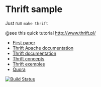 # Thrift sample

Just run `make thrift`

@see this quick tutorial http://www.thrift.pl/

- [First paper](https://thrift.apache.org/static/files/thrift-20070401.pdf)
- [Thrift Apache documentation](https://thrift.apache.org/docs/)
- [Thrift documentation](http://thrift-tutorial.readthedocs.io/en/latest/intro.html)
- [Thrift concepts](https://thrift.apache.org/docs/concepts)
- [Thrift exemples](https://github.com/apache/thrift/tree/master/lib/rb/spec)
- [Quora](https://www.quora.com/In-simple-terms-what-is-Thrift-software-framework-and-what-does-it-do)

[![Build Status](https://travis-ci.org/chussenot/thrift-sample.svg?branch=master)](https://travis-ci.org/chussenot/thrift-sample)
